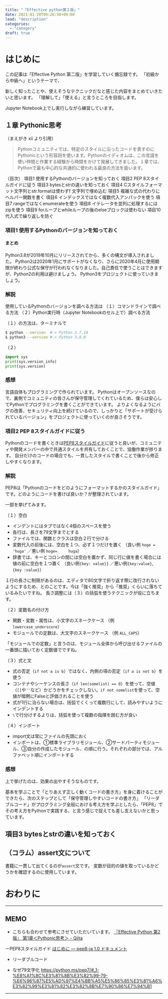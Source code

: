 ```yaml
---
title: "「Effective python第２版」"
date: 2021-01-20T09:26:50+09:00
lead: "description"
categories:
  - "category"
draft: true
---
```


# はじめに
この記事は「Effective Python 第二版」を学習していく備忘録です。
「初級から中級へ」というテーマで、

新しく知ったことや、使えそうなテクニックだなと感じた内容をまとめていきたいと思います。
「理解して」「使える」と言うところを目指します。

Jupyter Notebook上でし実行しながら練習しています。

## １章 Pythonic思考
（まえがき xii より引用）
>Pythonコミュニティでは、特定のスタイルに沿ったコードを表すのにPythonicという形容詞を使います。Pythonのイディオムは、この言語を使い仲間と作業する経験から時間をかけて発展してきました。１章では、Pythonで最も中心的な共通的に使われる最良の方法を扱います。

（目次）
項目1 使用するPythonのバージョンを知っておく
項目2 PEP 8スタイルガイドに従う
項目3 bytesとstrの違いを知っておく
項目4 Cスタイルフォーマット文字列とstr.formatは使わずf 文字列で埋め込む
項目5 複雑な式の代わりにヘルパー関数を書く
項目6 インデックスではなく複数代入アンパックを使う
項目7 rangeではなくenumerateを使う
項目8 イテレータを並列に処理するにはzipを使う
項目9 forループとwhileループの後のelseブロックは使わない
項目10 代入式で繰り返しを防ぐ

### 項目1 使用するPythonのバージョンを知っておく
#### まとめ
Python3.8が2019年10月にリリースされてから、多くの構文が導入されました。
Python2は2020年1月にサポートがなくなり、さらに2020年4月に使用期限が終わり公式な保守が行われなくなりました。自己責任で使うことはできますが、Python2の利用は避けましょう。
Python3をプロジェクトに使っていきましょう。

### 解説
使用しているPythonのバージョンを調べる方法は
（１）コマンドラインで調べる方法
（２）Python実行時（Jupyter Notebookのセル上で）調べる方法

（１）の方法は、ターミナルで
```bash
$ python --version  #-> Python 2.7.10
$ python3 --version #-> Python 3.8.0
```

（２）
```python
import sys
print(sys.version_info)
print(sys.version)
```

### 感想
言語自体もプログラミングで作られています。
Pythonはオープンソースなので、裏側でコミュニティの皆さんが保守管理してくれているため、僕らは安心してPythonでプログラミングを書くことができています。
よりよくなるようにバグの改善、セキュリティ向上を続けているので、しっかりと「サポートが受けられているバージョン」をプロジェクトに使っていくのが良さそうです。



### 項目2 PEP 8スタイルガイドに従う
Pythonのコードを書くときは[PEP8スタイルガイド](https://pep8-ja.readthedocs.io/ja/latest/)に従うと良いが、コミュニティや開発メンバーの中で共通スタイルを共有しておくことで、協働作業が捗ります。
自分だけのコードの場合でも、一貫したスタイルで書くことで後から修正しやすくなります。

### 解説
PEP8は「Pythonのコードをどのようにフォーマットするかのスタイルガイド」です。どのようにコードを書けば良いか？が整理されています。

一部を挙げてみます。

（１）空白
- インデントにはタブではなく4個のスペースを使う
- 各行は、長さを79文字までとする
- ファイルでは、関数とクラスは空白２行で分ける
- 変数代入の前後には、空白を１つ、必ず１つだけを置く
  （良い例 `hoge = 'huga'` ／悪い例 `hoge=     huga`）
- 辞書では、キーとコロンの間には空白を置かず、同じ行に値を書く場合には値の前に空白を１つ置く
  （良い例`{key: value}}` ／悪い例`{key:value}`, `{key :value}`）

１行の長さに制限があるのは、エディタで80文字で折り返す際に改行されないようにするため、とのことです。今は「強く推奨」から「推奨」くらいに落ちているみたいですね。
長さ調整には（３）の括弧を使うテクニックが役に立ちます。

（２）変数名の付け方
- 関数・変数・属性は、小文字のスネークケース （例 `lowercase_underscore`）
- モジュールでの定数は、大文字のスネークケース （例 `ALL_CAPS`）

「モジュールでの定数」と言うのは、モジュール全体から呼び出せるファイルの一番頭に描いておく定数値でですね。


（３）式と文
- 式の否定（`if not a is b`）ではなく、内側の項の否定（`if a is not b`）を使う
- コンテナやシーケンスの長さ（`if len(somelist) == 0`）を使って、空値（`[]`や`''`など）かどうかをチェックしない。`if not somelist`を使って、空値が暗黙にFalseと評価されることを使う
- 式が1行に治らない場合は、括弧でくくって複数行にして、読みやすいようにインデントする
- `\`で行分けするよりは、括弧を使って複数の指揮を囲む方が良い

（４）インポート
- import文は常にファイルの先頭におく
- インポートは、①標準ライブラリモジュール、②サードパーティモジュール、③自分の作成したモジュール、の順に行う。それぞれの部分では、アルファベット順にインポートする



### 感想
上で挙げたのは、効果の出やすそうなものです。

基本を学ぶことで「とりあえず正しく動くコードの書き方」を身に着けることができたら、次のステップとして「保守管理しやすいコードの書き方」
「リーダブルコード」がプログラミング全般における考え方を学ぶとしたら、「PEP8」でその考え方をPythonで実践する、と言う感じで捉えても差し支えないかと思っています。




## 項目3 bytesとstrの違いを知っておく


## （コラム）assert文について
書籍に一貫して出てくるのが`assert`文です。
変数が目的の値を取っているかどうかを確認するのに使用しています。



# おわりに


---
## MEMO
- こちらも合わせて参考にさせていただいています。
[『Effective Python 第2版』 第1章＜Pythonic思考＞ - Qiita](https://qiita.com/takadowa/items/44db07e227a58287b193)

ーPEP8スタイルガイド
[はじめに — pep8-ja 1.0 ドキュメント](https://pep8-ja.readthedocs.io/ja/latest/)


- リーダブルコード


- なぜ79文字化
https://python.ms/pep7/#_1-%E8%A1%8C%E3%81%8B%E3%82%99-79-%E6%96%87%E5%AD%97%E4%BB%A5%E5%86%85%E3%81%A6%E3%82%99%E3%81%82%E3%82%8B%E7%90%86%E7%94%B1
---